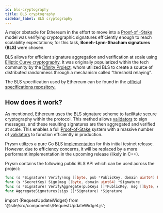 ```yaml
---
id: bls-cryptography
title: BLS cryptography
sidebar_label: BLS cryptography
---
```


A major obstacle for Ethereum in the effort to move into a [Proof-of -Stake](/terminology.md#proof-of-stake-pos) model was verifying cryptographic signatures efficiently enough to reach scalability expectations; for this task, **Boneh-Lynn-Shacham signatures (BLS)** were chosen.

BLS allows for efficient signature aggregation and verification at scale using [Elliptic Curve cryptography](https://en.wikipedia.org/wiki/Elliptic-curve_cryptography). It was originally popularized within the tech community by the [Dfinity Project](https://dfinity.org/), whom utilized BLS to create a source of distributed randomness through a mechanism called “threshold relaying”.

The BLS specification used by Ethereum can be found in the [official specifications repository.](https://github.com/ethereum/consensus-specs/blob/dev/specs/phase0/beacon-chain.md#bls-signatures)

## How does it work?

As mentioned, Ethereum uses the BLS signature scheme to facilitate secure cryptography within the protocol. This method allows [validators](/terminology.md#validator) to sign messages, and these resulting signatures are then aggregated and verified at scale. This enables a full [Proof-of-Stake](/terminology.md#proof-of-stake-pos) system with a massive number of [validators](/terminology.md#validator) to function efficiently in production.

Prysm utilizes a pure Go BLS [implementation](https://github.com/phoreproject/bls) for this initial testnet release. However, due to efficiency concerns, it will be replaced by a more performant implementation in the upcoming release (likely in C++).

Prysm contains the following public BLS API which can be used across the project:

```go
func (s *Signature) Verify(msg []byte, pub *PublicKey, domain uint64) bool
func (s *SecretKey) Sign(msg []byte, domain uint64) *Signature
func (s *Signature) VerifyAggregate(pubKeys []*PublicKey, msg []byte, domain uint64) bool
func AggregateSignatures(sigs []*Signature) *Signature
```

import {RequestUpdateWidget} from '@site/src/components/RequestUpdateWidget.js';

<RequestUpdateWidget docTitle="BLS cryptography"/>